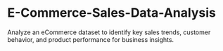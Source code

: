 # E-Commerce-Sales-Data-Analysis
Analyze an eCommerce dataset to identify key sales trends, customer behavior, and product performance for business insights.
